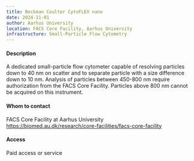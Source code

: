 ```yaml
---
title: Beckman Coulter CytoFLEX nano
date: 2024-11-01
author: Aarhus University
location: FACS Core Facility, Aarhus University
infrastructure: Small-Particle Flow Cytometry
---
```

#### Description

A dedicated small-particle flow cytometer capable of resolving particles down to 40 nm on scatter and to separate particle with a size difference down to 10 nm. Analysis of particles between 450-800 nm require authorization from the FACS Core Facility. Particles above 800 nm cannot be acquired on this instrument.

#### Whom to contact

FACS Core Facility at Aarhus University\
<https://biomed.au.dk/research/core-facilities/facs-core-facility>

#### Access

Paid access or service
